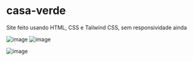 # casa-verde

Site feito usando HTML, CSS e Tailwind CSS, sem responsividade ainda


![image](https://user-images.githubusercontent.com/87675978/236202832-22f725af-c14d-4bb3-9447-259d15956d71.png)
![image](https://user-images.githubusercontent.com/87675978/236203011-aa7e90ef-244b-4e5a-8022-3bbde686d9cf.png)

![image](https://user-images.githubusercontent.com/87675978/236202902-44b0b62f-8aff-4fdb-b601-452a3d73e9f4.png)
